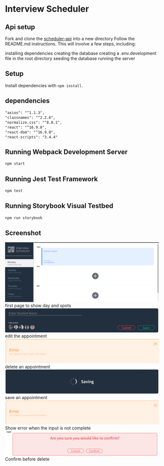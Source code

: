 # Interview Scheduler

## Api setup

Fork and clone the [scheduler-api](https://github.com/lighthouse-labs/scheduler-api) into a new directory 
Follow the README.md instructions. This will involve a few steps, including:

installing dependencies
creating the database
creating a .env.development file in the root directory
seeding the database
running the server

## Setup

Install dependencies with `npm install`.

## dependencies

    "axios": "^1.1.3",
    "classnames": "^2.2.6",
    "normalize.css": "^8.0.1",
    "react": "^16.9.0",
    "react-dom": "^16.9.0",
    "react-scripts": "3.4.4"


## Running Webpack Development Server

```sh
npm start
```

## Running Jest Test Framework

```sh
npm test
```

## Running Storybook Visual Testbed

```sh
npm run storybook
```

## Screenshot
![first page to show day and spots](https://github.com/Ruanruanx/scheduler/blob/master/public/images/screenshot/%E5%9B%BE%E7%89%877.png?raw=true)first page to show day and spots
![edit the appointment](https://github.com/Ruanruanx/scheduler/blob/master/public/images/screenshot/%E5%9B%BE%E7%89%878.png?raw=true)edit the appointment
![delete an appointment](https://github.com/Ruanruanx/scheduler/blob/master/public/images/screenshot/%E5%9B%BE%E7%89%8710.png?raw=true)delete an appointment
![save an appointment](https://github.com/Ruanruanx/scheduler/blob/master/public/images/screenshot/%E5%9B%BE%E7%89%8711.png?raw=true)save an appointment
![Show error when the input is not complete](https://github.com/Ruanruanx/scheduler/blob/master/public/images/screenshot/%E5%9B%BE%E7%89%8710.png?raw=true)Show error when the input is not complete
![Confirm before delete](https://github.com/Ruanruanx/scheduler/blob/master/public/images/screenshot/%E5%9B%BE%E7%89%8713.png?raw=true)Confirm before delete
